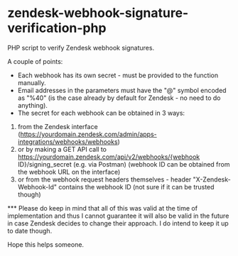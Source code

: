 # zendesk-webhook-signature-verification-php
PHP script to verify Zendesk webhook signatures.

A couple of points:
- Each webhook has its own secret - must be provided to the function manually.
- Email addresses in the parameters must have the "@" symbol encoded as "%40" (is the case already by default for Zendesk - no need to do anything).
- The secret for each webhook can be obtained in 3 ways:
1) from the Zendesk interface (https://yourdomain.zendesk.com/admin/apps-integrations/webhooks/webhooks)
2) or by making a GET API call to https://yourdomain.zendesk.com/api/v2/webhooks/{webhook ID}/signing_secret (e.g. via Postman) (webhook ID can be obtained from the webhook URL on the interface)
3) or from the webhook request headers themselves - header "X-Zendesk-Webhook-Id" contains the webhook ID (not sure if it can be trusted though)


*** Please do keep in mind that all of this was valid at the time of implementation and thus I cannot guarantee it will also be valid in the future in case Zendesk decides to change their approach. I do intend to keep it up to date though.


Hope this helps someone.
